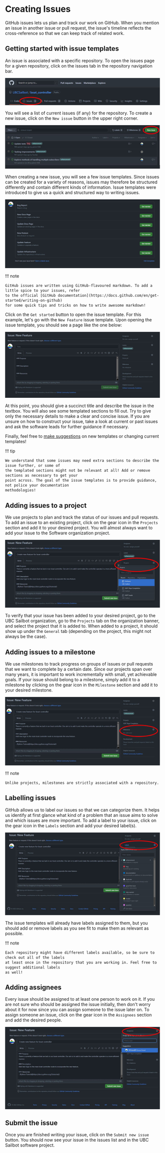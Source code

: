 # Creating Issues

GitHub issues lets us plan and track our work on GitHub. When you mention an issue in another issue or pull request,
the issue's timeline reflects the cross-reference so that we can keep track of related work.

## Getting started with issue templates

An issue is associated with a specific repository. To open the issues page for a given repository, click on
the issues tab in the repository navigation bar.

![image](../../../assets/images/github/workflow/issue_tab.png)

You will see a list of current issues (if any) for the repository. To create a new issue, click on the
`New issue` button in the upper right corner.

![image](../../../assets/images/github/workflow/issue_list.png)

When creating a new issue, you will see a few issue templates. Since issues can be created for a variety of reasons,
issues may therefore be structured differently and contain different kinds of information. Issue templates were
introduced to give us a quick and structured way to writing issues.

![image](../../../assets/images/github/workflow/issue_template_list.png)

!!! note

    GitHub issues are written using GitHub-flavoured markdown. To add a little spice to your issues, refer
    to the official [GitHub documentation](https://docs.github.com/en/get-started/writing-on-github) 
    for some quick tips and tricks on how to write awesome markdown!

Click on the `Get started` button to open the issue template. For this example, let's go with the `New Feature`
issue template. Upon opening the issue template, you should see a page like the one below:

![image](../../../assets/images/github/workflow/new_feature_template.png)

At this point, you should give a succinct title and describe the issue in the textbox. You will also see some templated
sections to fill out. Try to give only the necessary details to make a clear and concise issue. If you are unsure on how to
construct your issue, take a look at current or past issues and ask the software leads for further guidance if necessary.

Finally, feel free to [make suggestions](https://github.com/UBCSailbot/.github/issues/templates/edit) on new templates or 
changing current templates!

!!! tip

    We understand that some issues may need extra sections to describe the issue further, or some of
    the templated sections might not be relevant at all! Add or remove sections as necessary to get your
    point across. The goal of the issue templates is to provide guidance, not police your documentation
    methodologies!

## Adding issues to a project

We use projects to plan and track the status of our issues and pull requests.
To add an issue to an existing project, click on the gear icon in the `Projects` section and add it to your desired
project. You will almost always want to add your issue to the Software organization project.

![image](../../../assets/images/github/workflow/gh_project.png)

To verify that your issue has been added to your desired project, go to the UBC Sailbot organization, go
to the `Projects` tab on the organization banner, and select the project that it is added to. When added
to a project, it should show up under the `General` tab (depending on the project, this might not always
be the case).

## Adding issues to a milestone

We use milestones to track progress on groups of issues or pull requests that we want to complete by a certain date.
Since our projects span over many years, it is important to work incrementally with small,
yet achievable goals. If your issue should belong to a milestone, simply add it to a milestone by clicking
on the gear icon in the `Milestone` section and add it to your desired milestone.

![image](../../../assets/images/github/workflow/gh_milestone.png)

!!! note

    Unlike projects, milestones are strictly associated with a repository.

## Labelling issues

GitHub allows us to label our issues so that we can categorize them. It helps us identify at first glance what
kind of a problem that an issue aims to solve and which issues are more important. To add a label to your issue,
click on the gear icon in the `Labels` section and add your desired label(s).

![image](../../../assets/images/github/workflow/gh_labels.png)

The issue templates will already have labels assigned to them, but you should add or remove labels as you see fit
to make them as relevant as possible.

!!! note

    Each repository might have different labels available, so be sure to check out all of the labels
    at least once in the repository that you are working in. Feel free to suggest additional labels
    as well!

## Adding assignees

Every issue should be assigned to at least one person to work on it. If you are not sure who should be assigned
the issue initially, then don't worry about it for now since you can assign someone to the issue later on. To
assign someone an issue, click on the gear icon in the `Assignees` section and add the desired people.

![image](../../../assets/images/github/workflow/gh_assignee.png)

## Submit the issue

Once you are finished writing your issue, click on the `Submit new issue` button. You should now see your issue
in the issues list and in the UBC Sailbot software project.
